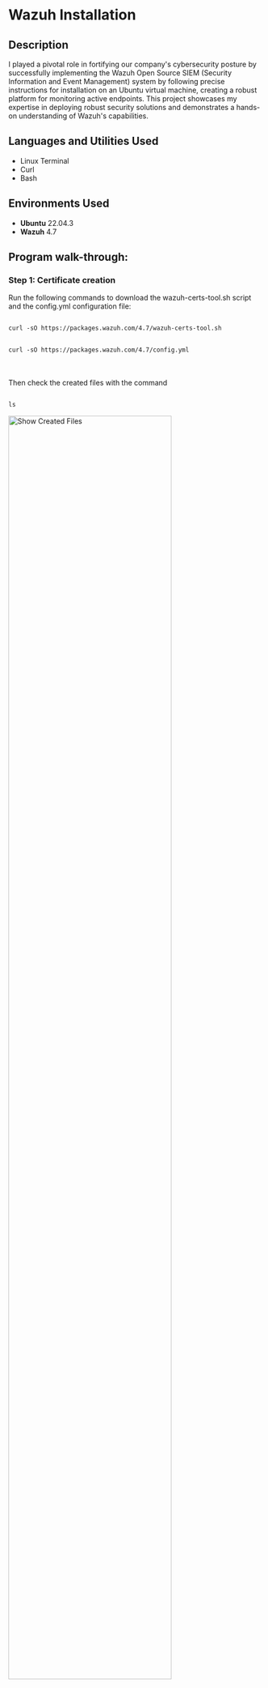 <h1>Wazuh Installation</h1>


<h2>Description</h2>
I played a pivotal role in fortifying our company's cybersecurity posture by successfully implementing the Wazuh Open Source SIEM (Security Information and Event Management) system by following precise instructions for installation on an Ubuntu virtual machine, creating a robust platform for monitoring active endpoints. This project showcases my expertise in deploying robust security solutions and demonstrates a hands-on understanding of Wazuh's capabilities. 
<br />


<h2>Languages and Utilities Used</h2>

- Linux Terminal
- Curl
- Bash

<h2>Environments Used </h2>

- <b>Ubuntu</b> 22.04.3
- <b>Wazuh</b> 4.7

<h2>Program walk-through:</h2>

<h3>Step 1: Certificate creation</h3>

Run the following commands to download the wazuh-certs-tool.sh script and the config.yml configuration file:

```diff

curl -sO https://packages.wazuh.com/4.7/wazuh-certs-tool.sh

```
```diff

curl -sO https://packages.wazuh.com/4.7/config.yml

```

<br />
<br />
Then check the created files with the command

```diff

ls

```
<img src="https://i.imgur.com/D6Pdzt5.png" height="80%" width="80%" alt="Show Created Files"/>
<br />
<br />

Edit ./config.yml and replace the node, server, and dashboard names (Replacing the names are optional) and IP values with the corresponding names and IP addresses. In my case, I used the same IP address as my Ubuntu VM for the node, server, and dashboard.

```diff

nano ./config.yml

```
<img src="https://i.imgur.com/2TI3nbB.png" height="80%" width="80%" alt="Show Created Files"/>
<br />
<br />


Then run the following command to create the certificates:

```diff

sudo bash ./wazuh-certs-tool.sh -A

```
<img src="https://i.imgur.com/E5CZXPg.png" height="80%" width="80%" alt="Show Created Files"/>
<br />
<br />


<h3>Step 2: Wazuh installation</h3>

Download and run the Wazuh installation assistant.

```diff

curl -sO https://packages.wazuh.com/4.7/wazuh-install.sh && sudo bash ./wazuh-install.sh -a

```

After installation, you will see the admin username and password to access wazuh console (Save it for later).

<img src="https://i.imgur.com/zYrV8nz.png" height="80%" width="80%" alt="Show Created Files"/>
<br />
<br />

The wazuh-install.files.tar has been created.

<img src="https://i.imgur.com/pGVLfrc.png" height="80%" width="80%" alt="Show Created Files"/>
<br />
<br />

Finally, connect to Wazuh Dashboard in your browser with the IP address assigned to your dashboard as follows:

```diff

https://xxx.xxx.xxx.xxx:443

```

Then, login with the administrative credentials provided after the Wazuh installation.

<img src="https://i.imgur.com/FP4GFMa.png" height="80%" width="80%" alt="Show Created Files"/>

<b>Note: It should be able to be connected from a different computer in the same network as the Ubuntu server.</b>


<br />
<br />
<br />


<a href="https://github.com/georgecyberli/WazuhSIEMproject" class="button icon back">Previous Page</a>
